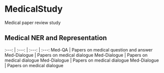 # MedicalStudy

Medical paper review study

## Medical NER and Representation

:---: | :---: | :---: | :---:
Med-QA | Papers on medical question and answer
Med-Dialogue | Papers on medical dialogue
Med-Dialogue | Papers on medical dialogue
Med-Dialogue | Papers on medical dialogue
Med-Dialogue | Papers on medical dialogue
